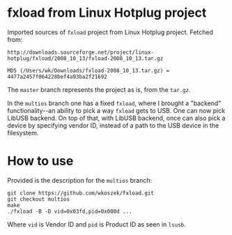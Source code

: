 # fxload from Linux Hotplug project

Imported sources of `fxload` project from Linux Hotplug project. Fetched
from:

	http://downloads.sourceforge.net/project/linux-hotplug/fxload/2008_10_13/fxload-2008_10_13.tar.gz

	MD5 (/Users/wk/Downloads/fxload-2008_10_13.tar.gz) = 4477a2457f064228bef4a93ba2f21692

The `master` branch represents the project as is, from the `tar.gz`.

In the `multios` branch one has a fixed `fxload`, where I brought a
"backend" functionality--an ability to pick a way `fxload` gets to USB. One
can now pick LibUSB backend. On top of that, with LibUSB backend, once can
also pick a device by specifying vendor ID, instead of a path to the USB
device in the filesystem.

# How to use

Provided is the description for the `multios` branch:

	git clone https://github.com/wkoszek/fxload.git
	git checkout multios
	make
	./fxload -B -D vid=0x03fd,pid=0x000d ...

Where `vid` is Vendor ID and `pid` is Product ID as seen in `lsusb`.
